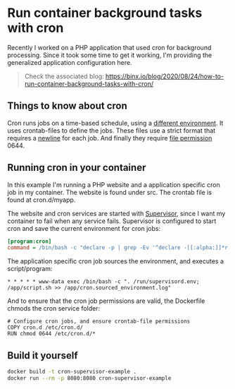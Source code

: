# Run container background tasks with cron

Recently I worked on a PHP application that used cron for background processing. Since it took some time to get it working, I'm providing the generalized application configuration here.

> Check the associated blog: https://binx.io/blog/2020/08/24/how-to-run-container-background-tasks-with-cron/

## Things to know about cron

Cron runs jobs on a time-based schedule, using a [different environment](https://askubuntu.com/a/23438). It uses crontab-files to define the jobs. These files use a strict format that requires a [newline](https://askubuntu.com/a/23337) for each job. And finally they require [file permission](https://debian-administration.org/article/687/So_your_cronjob_did_not_run) 0644.

## Running cron in your container

In this example I'm running a PHP website and a application specific cron job in my container. The website is found under src. The crontab file is found at cron.d/myapp.

The website and cron services are started with [Supervisor](http://supervisord.org/), since I want my container to fail when any service fails. Supervisor is configured to start cron and save the current environment for cron jobs:

```ini
[program:cron]
command = /bin/bash -c "declare -p | grep -Ev '^declare -[[:alpha:]]*r' > /run/supervisord.env && /usr/sbin/cron -f -L 15"
```

The application specific cron job sources the environment, and executes a script/program:

```cron
* * * * * www-data exec /bin/bash -c ". /run/supervisord.env; /app/script.sh >> /app/cron.sourced_environment.log"
```

And to ensure that the cron job permissions are valid, the Dockerfile chmods the cron service folder:

```docker
# Configure cron jobs, and ensure crontab-file permissions
COPY cron.d /etc/cron.d/
RUN chmod 0644 /etc/cron.d/*
```

## Build it yourself

```bash
docker build -t cron-supervisor-example .
docker run --rm -p 8080:8080 cron-supervisor-example
```